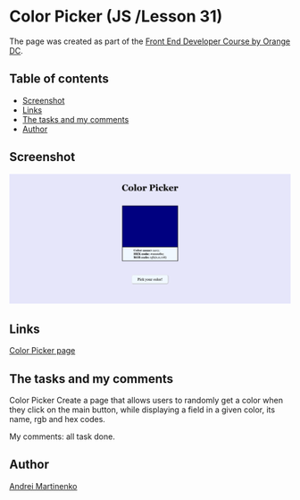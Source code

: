# Color Picker (JS /Lesson 31)

The page was created as part of the [Front End Developer Course by Orange DC](https://digitalcenter.orange.md/).

## Table of contents
- [Screenshot](#screenshot)
- [Links](#links)
- [The tasks and my comments](#the-tasks-and-my-comments)
- [Author](#author)

## Screenshot

![](./image/screenshot.png)


## Links

[Color Picker page]()


## The tasks and my comments

Color Picker
Create a page that allows users to randomly get a color when they click on the main button, 
while displaying a field in a given color, its name, rgb and hex codes.
    
My comments: all task done. 

## Author

[Andrei Martinenko](https://github.com/AxinitM)
